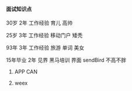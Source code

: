 #### 面试知识点

30岁 2年 工作经验 育儿  高帅  

25岁 3年 工作经验 移动门户 矮秃

93年 3年 工作经验 旅游 单词 美女

15年毕业 2年 见界 黑马培训 界面 sendBird 不高不胖

1. APP CAN  

2. weex 

